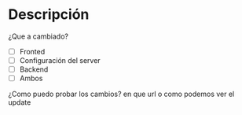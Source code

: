 # Descripción
¿Que a cambiado?

- [ ] Fronted
- [ ] Configuración del server
- [ ] Backend
- [ ] Ambos

¿Como puedo probar los cambios?
en que url o como podemos ver el update
